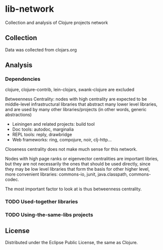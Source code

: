 # lib-network

Collection and analysis of Clojure projects network

## Collection

Data was collected from clojars.org

## Analysis

### Dependencies
clojure, clojure-contrib, lein-clojars, swank-clojure are excluded

Betweenness Centrality: nodes with high centrality are expected to be
middle-level infrastructural libraries that abstract many lower level
libraries, and are used by many other libraries/projects (in other
words, generic abstractions)
- Leiningen and related projects: build tool
- Doc tools: autodoc, marginalia
- REPL tools: reply, drawbridge
- Web frameworks: ring, compojure, noir, clj-http...

Closeness centrality does not make much sense for this network.

Nodes with high page ranks or eigenvector centralities are important
libries, but they are not necessarily the ones that should be used
directly, since they may be low level libraries that form the basis
for other higher level, more convenient libraries: commons-io, junit,
java.classpath, commons-codec.

The most important factor to look at is thus betweenness centrality.

### TODO Used-together libraries


### TODO Using-the-same-libs projects


## License

Distributed under the Eclipse Public License, the same as Clojure.
